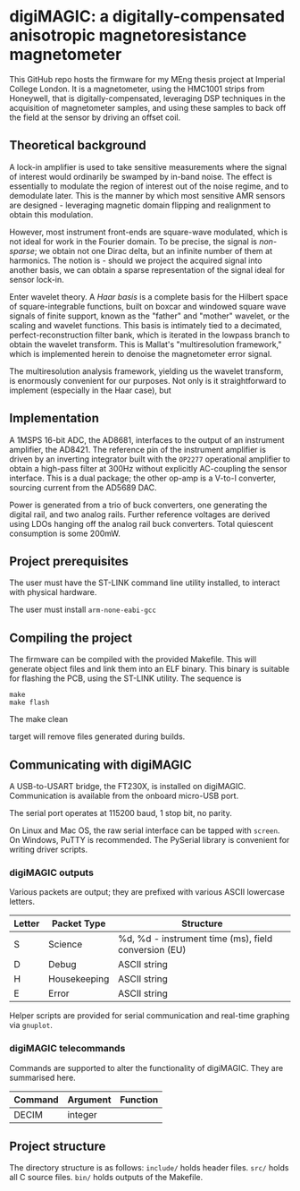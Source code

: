 # digiMAGIC: a digitally-compensated anisotropic magnetoresistance magnetometer

This GitHub repo hosts the firmware for my MEng thesis project at Imperial College London.
It is a magnetometer, using the HMC1001 strips from Honeywell, that is digitally-compensated,
leveraging DSP techniques in the acquisition of magnetometer samples, and using these samples
to back off the field at the sensor by driving an offset coil.

## Theoretical background

A lock-in amplifier is used to take sensitive measurements where the signal of
interest would ordinarily be swamped by in-band noise. The effect is essentially
to modulate the region of interest out of the noise regime, and to demodulate later.
This is the manner by which most sensitive AMR sensors are designed - leveraging
magnetic domain flipping and realignment to obtain this modulation.

However, most instrument front-ends are square-wave modulated, which is not ideal
for work in the Fourier domain. To be precise, the signal is *non-sparse*; we obtain
not one Dirac delta, but an infinite number of them at harmonics. The notion is -
should we project the acquired signal into another basis, we can obtain a sparse
representation of the signal ideal for sensor lock-in.

Enter wavelet theory. A *Haar basis* is a complete basis for the Hilbert space
of square-integrable functions, built on boxcar and windowed square wave signals
of finite support, known as the "father" and "mother" wavelet, or the scaling
and wavelet functions. This basis is intimately tied to a decimated, perfect-reconstruction
filter bank, which is iterated in the lowpass branch to obtain the wavelet transform.
This is Mallat's "multiresolution framework," which is implemented herein to
denoise the magnetometer error signal.

The multiresolution analysis framework, yielding us the wavelet transform,
is enormously convenient for our purposes. Not only is it straightforward
to implement (especially in the Haar case), but 


## Implementation

A 1MSPS 16-bit ADC, the AD8681, interfaces to the output of an instrument amplifier, the
AD8421. The reference pin of the instrument amplifier is driven by an inverting integrator
built with the `OP2277` operational amplifier to obtain a high-pass filter at 300Hz without
explicitly AC-coupling the sensor interface. This is a dual package; the other op-amp
is a V-to-I converter, sourcing current from the AD5689 DAC.

Power is generated from a trio of buck converters, one generating the digital rail, and
two analog rails. Further reference voltages are derived using LDOs hanging off the
analog rail buck converters. Total quiescent consumption is some 200mW.

## Project prerequisites

The user must have the ST-LINK command line utility installed, to interact with
physical hardware.

The user must install `arm-none-eabi-gcc`

## Compiling the project

The firmware can be compiled with the provided Makefile. This will generate
object files and link them into an ELF binary. This binary is suitable
for flashing the PCB, using the ST-LINK utility. The sequence is

    make
    make flash

The
    make clean

target will remove files generated during builds.

## Communicating with digiMAGIC

A USB-to-USART bridge, the FT230X, is installed on digiMAGIC.
Communication is available from the onboard micro-USB port.

The serial port operates at 115200 baud, 1 stop bit, no parity.

On Linux and Mac OS, the raw serial interface can be tapped
with `screen`. On Windows, PuTTY is recommended. The PySerial
library is convenient for writing driver scripts.

### digiMAGIC outputs

Various packets are output; they are prefixed with various ASCII
lowercase letters.

| Letter | Packet Type  | Structure                                            |
|--------|--------------|------------------------------------------------------|
| S      | Science      | %d, %d - instrument time (ms), field conversion (EU) | 
| D      | Debug        | ASCII string                                         |
| H      | Housekeeping | ASCII string                                         |    
| E      | Error        | ASCII string                                         |

Helper scripts are provided for serial communication and real-time graphing via `gnuplot`.

### digiMAGIC telecommands

Commands are supported to alter the functionality of digiMAGIC. They are summarised here.

| Command | Argument | Function |
|---------|----------|----------|
| DECIM   | integer  | 

## Project structure

The directory structure is as follows:
`include/` holds header files.
`src/` holds all C source files.
`bin/` holds outputs of the Makefile.

